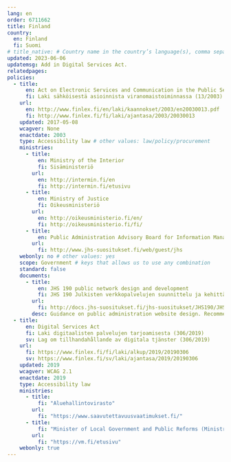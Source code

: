 ```yaml
---
lang: en
order: 6711662
title: Finland
country:
  en: Finland
  fi: Suomi
# title_native: # Country name in the country’s language(s), comma separated. For Switzerland: Schweiz, Suisse, Svizzera, Svizra
updated: 2023-06-06
updatemsg: Add in Digital Services Act.
relatedpages:
policies:
  - title:
      en: Act on Electronic Services and Communication in the Public Sector
      fi: Laki sähköisestä asioinnista viranomaistoiminnassa (13/2003)
    url:
      en: http://www.finlex.fi/en/laki/kaannokset/2003/en20030013.pdf
      fi: http://www.finlex.fi/fi/laki/ajantasa/2003/20030013
    updated: 2017-05-08
    wcagver: None
    enactdate: 2003
    type: Accessibility law # other values: law/policy/procurement
    ministries:
      - title:
          en: Ministry of the Interior
          fi: Sisäministeriö
        url:
          en: http://intermin.fi/en
          fi: http://intermin.fi/etusivu
      - title:
          en: Ministry of Justice
          fi: Oikeusministeriö
        url:
          en: http://oikeusministerio.fi/en/
          fi: http://oikeusministerio.fi/fi/
      - title:
          en: Public Administration Advisory Board for Information Management
        url:
          fi: http://www.jhs-suositukset.fi/web/guest/jhs
    webonly: no # other values: yes
    scope: Government # keys that allows us to use any combination
    standard: false
    documents:
      - title:
          en: JHS 190 public network design and development
          fi: JHS 190 Julkisten verkkopalvelujen suunnittelu ja kehittäminen
        url:
          fi: http://docs.jhs-suositukset.fi/jhs-suositukset/JHS190/JHS190.html
        desc: Guidance on public administration website design. Recommends WCAG 2.0 Level AA.
  - title:
      en: Digital Services Act
      fi: Laki digitaalisten palvelujen tarjoamisesta (306/2019)
      sv: Lag om tillhandahållande av digitala tjänster (306/2019)
    url: 
      fi: https://www.finlex.fi/fi/laki/alkup/2019/20190306
      sv: https://www.finlex.fi/sv/laki/ajantasa/2019/20190306
    updated: 2019
    wcagver: WCAG 2.1
    enactdate: 2019
    type: Accessibility law 
    ministries:
      - title:
          fi: "Aluehallintovirasto"
        url:
          fi: "https://www.saavutettavuusvaatimukset.fi/"
      - title:
          fi: "Minister of Local Government and Public Reforms (Ministry of Finance)"
        url:
          fi: "https://vm.fi/etusivu"
    webonly: true
---
```

